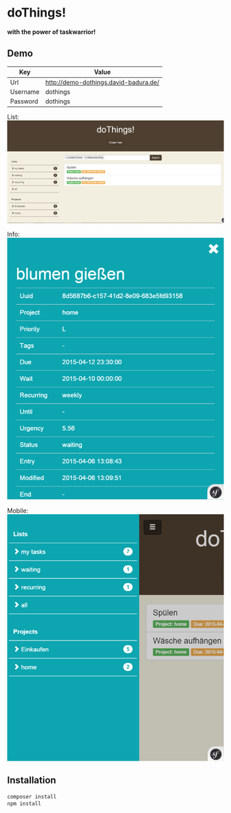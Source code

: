 doThings!
=========

**with the power of taskwarrior!**

## Demo

|Key|Value|
|---|-----|
|Url|http://demo-dothings.david-badura.de/|
|Username|dothings|
|Password|dothings|

List:
![list](docs/list.png)

Info:
![info](docs/info.png)

Mobile:
![mobil](docs/mobile.png)

Installation
------------

```
composer install
npm install
```
